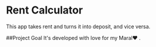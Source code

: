# Rent Calculator
This app takes rent and turns it into deposit, and vice versa.

##Project Goal
It's developed with love for my Maral♥ .
